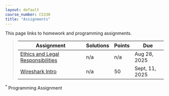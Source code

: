 ```yaml
---
layout: default
course_number: CS330
title: "Assignments"
---
```


This page links to homework and programming assignments.

> Assignment | Solutions | Points | Due
> ---------- | ---- | ------ | ---
> [Ethics and Legal Responsibilities](ethics.html) | n/a | n/a | Aug 28, 2025
> [Wireshark Intro](wireshark-intro.html) | n/a | 50 | Sept, 11, 2025

<sup>*</sup> Programming Assignment
